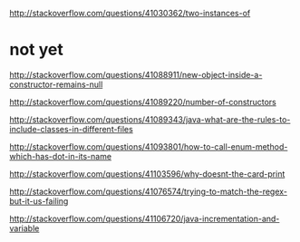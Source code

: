 http://stackoverflow.com/questions/41030362/two-instances-of

not yet
====

http://stackoverflow.com/questions/41088911/new-object-inside-a-constructor-remains-null

http://stackoverflow.com/questions/41089220/number-of-constructors

http://stackoverflow.com/questions/41089343/java-what-are-the-rules-to-include-classes-in-different-files

http://stackoverflow.com/questions/41093801/how-to-call-enum-method-which-has-dot-in-its-name

http://stackoverflow.com/questions/41103596/why-doesnt-the-card-print

http://stackoverflow.com/questions/41076574/trying-to-match-the-regex-but-it-us-failing

http://stackoverflow.com/questions/41106720/java-incrementation-and-variable
